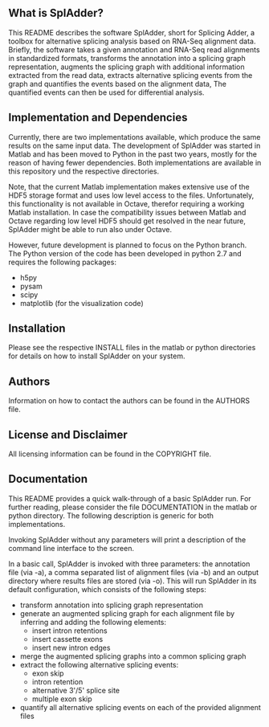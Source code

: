 What is SplAdder?
-----------------

This README describes the software SplAdder, short for Splicing Adder, a toolbox
for alternative splicing analysis based on RNA-Seq alignment data. Briefly, the
software takes a given annotation and RNA-Seq read alignments in standardized
formats, transforms the annotation into a splicing graph representation,
augments the splicing graph with additional information extracted from the read data,
extracts alternative splicing events from the graph and quantifies the events
based on the alignment data, The quantified events can then be used for
differential analysis.

Implementation and Dependencies
-------------------------------

Currently, there are two implementations available, which produce the same
results on the same input data. The development of SplAdder was started in
Matlab and has been moved to Python in the past two years, mostly for the reason
of having fewer dependencies. Both implementations are available in this
repository und the respective directories.

Note, that the current Matlab implementation makes extensive use of the HDF5
storage format and uses low level access to the files. Unfortunately, this
functionality is not available in Octave, therefor requiring a working Matlab
installation. In case the compatibility issues between Matlab and Octave
regarding low level HDF5 should get resolved in the near future, SplAdder might
be able to run also under Octave.

However, future development is planned to focus on the Python branch. The Python
version of the code has been developed in python 2.7 and requires the following
packages:
* h5py
* pysam
* scipy
* matplotlib (for the visualization code)

Installation
------------

Please see the respective INSTALL files in the matlab or python directories for
details on how to install SplAdder on your system. 

Authors
-------

Information on how to contact the authors can be found in the AUTHORS file.

License and Disclaimer
----------------------

All licensing information can be found in the COPYRIGHT file.

Documentation
-------------

This README provides a quick walk-through of a basic SplAdder run. For further
reading, please consider the file DOCUMENTATION in the matlab or python
directory. The following description is generic for both implementations.

Invoking SplAdder without any parameters will print a description of the
command line interface to the screen.

In a basic call, SplAdder is invoked with three parameters: the annotation file
(via -a), a comma separated list of alignment files (via -b) and an output
directory where results files are stored (via -o). This will run SplAdder in its
default configuration, which consists of the following steps:

* transform annotation into splicing graph representation
* generate an augmented splicing graph for each alignment file by inferring and
  adding the following elements:
    - insert intron retentions
    - insert cassette exons
    - insert new intron edges
* merge the augmented splicing graphs into a common splicing graph
* extract the following alternative splicing events:
    - exon skip
    - intron retention
    - alternative 3'/5' splice site
    - multiple exon skip
* quantify all alternative splicing events on each of the provided alignment
  files
